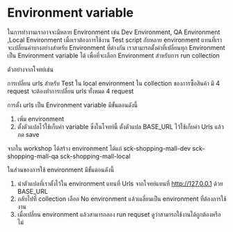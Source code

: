 # Environment variable

ในการทำงานเราอาจจะมีหลาย Environment เช่น Dev Environment, QA Environment ,Local Environment 
เมื่อเราต้องการใช้งาน Test script กับหลาย environment แทนที่เราจะเปลี่ยนค่าบางอย่างสำหรับ Environment ที่ต่างกัน เราสามารถตั้งค่าที่เปลี่ยนทุก Environment เป็น Environment variable ได้ เพื่อที่จะเลือก Environment สำหรับการ run collection 

ตัวอย่างจากโจทย์เช่น 

การเปลี่ยน urls สำหรับ Test ใน local environment ใน collection ของการซื้อสินค้า มี 4 request จะต้องทำการเปลี่ยน urls ทั้งหมด 4  request

การตั้ง urls เป็น Environment variable มีขั้นตอนดังนี้ 

1. เพิ่ม environment 
2. ตั้งตัวแปลไว้ใช้เก็บค่า variable ซึ่งในโจทย์นี้ ตั้งตัวแปล BASE_URL ไว้ใช้เก็บค่า Urls แล้วกด save

จากใน workshop ได้สร้าง environment ได้แก่ 
sck-shopping-mall-dev
sck-shopping-mall-qa
sck-shopping-mall-local

ในส่วนของการใช้ environment มีขั้นตอนดังนี้

1. นำตัวแปลที่เราตั้งไว้ใน environment แทนที่ Urls จากโจทย์แทนที่ http://127.0.0.1 ด้วย BASE_URL
2. กลับไปที่ collection เลือก No environment แล้วเแลี่ยนเป็น environment ที่ต้องการใช้งาน 
3. เมื่อเปลี่ยน environment แล้วสามารถลอง run requset ดูว่าสามารถใช้งานได้ถูกต้องหรือไม่

